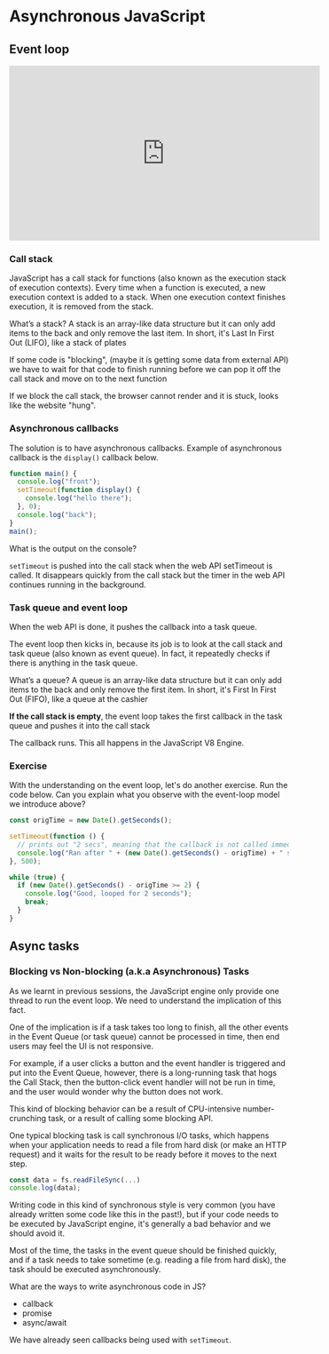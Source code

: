 # Asynchronous JavaScript

## Event loop

<iframe width="560" height="315" src="https://www.youtube-nocookie.com/embed/8aGhZQkoFbQ" frameborder="0" allow="accelerometer; autoplay; encrypted-media; gyroscope; picture-in-picture" allowfullscreen></iframe>

### Call stack

JavaScript has a call stack for functions (also known as the execution stack of execution contexts). Every time when a function is executed, a new execution context is added to a stack. When one execution context finishes execution, it is removed from the stack.

What’s a stack? A stack is an array-like data structure but it can only add items to the back and only remove the last item. In short, it's Last In First Out (LIFO), like a stack of plates

If some code is "blocking", (maybe it is getting some data from external API) we have to wait for that code to finish running before we can pop it off the call stack and move on to the next function

If we block the call stack, the browser cannot render and it is stuck, looks like the website "hung".

### Asynchronous callbacks

The solution is to have asynchronous callbacks. Example of asynchronous callback is the `display()` callback below.

```js
function main() {
  console.log("front");
  setTimeout(function display() {
    console.log("hello there");
  }, 0);
  console.log("back");
}
main();
```

What is the output on the console?

`setTimeout` is pushed into the call stack when the web API setTimeout is called. It disappears quickly from the call stack but the timer in the web API continues running in the background.

### Task queue and event loop

When the web API is done, it pushes the callback into a task queue.

The event loop then kicks in, because its job is to look at the call stack and task queue (also known as event queue). In fact, it repeatedly checks if there is anything in the task queue.

What’s a queue? A queue is an array-like data structure but it can only add items to the back and only remove the first item. In short, it's First In First Out (FIFO), like a queue at the cashier

**If the call stack is empty**, the event loop takes the first callback in the task queue and pushes it into the call stack

The callback runs. This all happens in the JavaScript V8 Engine.

### Exercise

With the understanding on the event loop, let's do another exercise. Run the code below. Can you explain what you observe with the event-loop model we introduce above?

```js
const origTime = new Date().getSeconds();

setTimeout(function () {
  // prints out "2 secs", meaning that the callback is not called immediately after 500 milliseconds.
  console.log("Ran after " + (new Date().getSeconds() - origTime) + " seconds");
}, 500);

while (true) {
  if (new Date().getSeconds() - origTime >= 2) {
    console.log("Good, looped for 2 seconds");
    break;
  }
}
```

## Async tasks

### Blocking vs Non-blocking (a.k.a Asynchronous) Tasks

As we learnt in previous sessions, the JavaScript engine only provide one thread to run the event loop. We need to understand the implication of this fact.

One of the implication is if a task takes too long to finish, all the other events in the Event Queue (or task queue) cannot be processed in time, then end users may feel the UI is not responsive.

For example, if a user clicks a button and the event handler is triggered and put into the Event Queue, however, there is a long-running task that hogs the Call Stack, then the button-click event handler will not be run in time, and the user would wonder why the button does not work.

This kind of blocking behavior can be a result of CPU-intensive number-crunching task, or a result of calling some blocking API.

One typical blocking task is call synchronous I/O tasks, which happens when your application needs to read a file from hard disk (or make an HTTP request) and it waits for the result to be ready before it moves to the next step.

```js
const data = fs.readFileSync(...)
console.log(data);
```

Writing code in this kind of synchronous style is very common (you have already written some code like this in the past!), but if your code needs to be executed by JavaScript engine, it's generally a bad behavior and we should avoid it.

Most of the time, the tasks in the event queue should be finished quickly, and if a task needs to take sometime (e.g. reading a file from hard disk), the task should be executed asynchronously.

What are the ways to write asynchronous code in JS?

- callback
- promise
- async/await

We have already seen callbacks being used with `setTimeout`.
